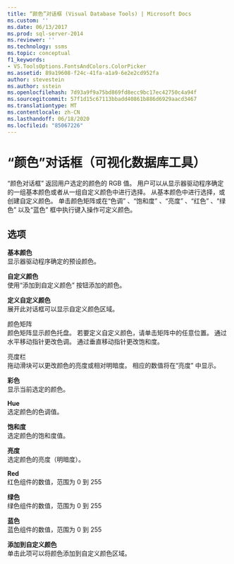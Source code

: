 ```yaml
---
title: “颜色”对话框 (Visual Database Tools) | Microsoft Docs
ms.custom: ''
ms.date: 06/13/2017
ms.prod: sql-server-2014
ms.reviewer: ''
ms.technology: ssms
ms.topic: conceptual
f1_keywords:
- VS.ToolsOptions.FontsAndColors.ColorPicker
ms.assetid: 89a19608-f24c-41fa-a1a9-6e2e2cd952fa
author: stevestein
ms.author: sstein
ms.openlocfilehash: 7d93a9f9a75bd869fd8ecc9bc17ec42750c4a94f
ms.sourcegitcommit: 57f1d15c67113bbadd40861b886d6929aacd3467
ms.translationtype: MT
ms.contentlocale: zh-CN
ms.lasthandoff: 06/18/2020
ms.locfileid: "85067226"
---
```

# <a name="color-dialog-box-visual-database-tools"></a>“颜色”对话框（可视化数据库工具）
  “颜色对话框”  返回用户选定的颜色的 RGB 值。 用户可以从显示器驱动程序确定的一组基本颜色或者从一组自定义颜色中进行选择。 从基本颜色中进行选择，或创建自定义颜色。 单击颜色矩阵或在“色调”  、“饱和度”  、“亮度”  、“红色”  、“绿色”  以及“蓝色”  框中执行键入操作可定义颜色。  
  
## <a name="options"></a>选项  
 **基本颜色**  
 显示器驱动程序确定的预设颜色。  
  
 **自定义颜色**  
 使用“添加到自定义颜色”  按钮添加的颜色。  
  
 **定义自定义颜色**  
 展开此对话框可以显示自定义颜色区域。  
  
 颜色矩阵  
 颜色矩阵显示颜色托盘。 若要定义自定义颜色，请单击矩阵中的任意位置。 通过水平移动指针更改色调。 通过垂直移动指针更改饱和度。  
  
 亮度栏  
 拖动滑块可以更改颜色的亮度或相对明暗度。 相应的数值将在“亮度”  中显示。  
  
 **彩色**  
 显示当前选定的颜色。  
  
 **Hue**  
 选定颜色的色调值。  
  
 **饱和度**  
 选定颜色的饱和度值。  
  
 **亮度**  
 选定颜色的亮度（明暗度）。  
  
 **Red**  
 红色组件的数值，范围为 0 到 255  
  
 **绿色**  
 绿色组件的数值，范围为 0 到 255  
  
 **蓝色**  
 蓝色组件的数值，范围为 0 到 255  
  
 **添加到自定义颜色**  
 单击此项可以将颜色添加到自定义颜色区域。  
  
  
